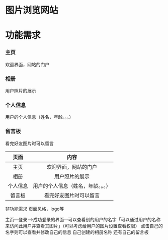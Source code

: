 图片浏览网站
============

# 功能需求
### 主页   
  欢迎界面，网站的门户
### 相册  
  用户照片的展示
### 个人信息   
  用户的个人信息（姓名，年龄。。。）
### 留言板  
  看完好友图片时可以留言


|页面|内容|
|:-----:|:-----:|
|主页|欢迎界面，网站的门户|
|相册|用户照片的展示|
|个人信息|用户的个人信息（姓名，年龄。。。）|
|留言板|看完好友图片时可以留言|

非功能需求
页面风格，logo等

主页—登录-->成功登录的界面--可以查看别的用户的名字「可以通过用户的名称来访问此用户并查看其图片」（可以考虑给用户的图片设置查看权限）   点击自己的名字则可以查看并修改自己的信息    自己创建的相册名称     还有自己的留言板
